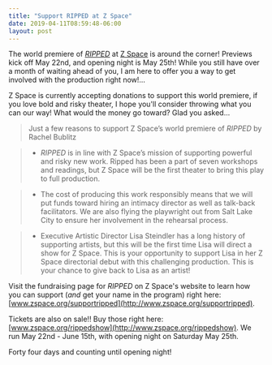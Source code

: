 ```yaml
---
title: "Support RIPPED at Z Space"
date: 2019-04-11T08:59:48-06:00
layout: post
---
```


The world premiere of [*RIPPED*](https://newplayexchange.org/plays/70552/ripped) at [Z Space](http://www.zspace.org/) is around the corner! Previews kick off May 22nd, and opening night is May 25th! While you still have over a month of waiting ahead of you, I am here to offer you a way to get involved with the production right now!...

Z Space is currently accepting donations to support this world premiere, if you love bold and risky theater, I hope you'll consider throwing what you can our way! What would the money go toward? Glad you asked...

>Just a few reasons to support Z Space’s world premiere of *RIPPED* by Rachel Bublitz  

>* *RIPPED* is in line with Z Space’s mission of supporting powerful and risky new work. Ripped has been a part of seven workshops and readings, but Z Space will be the first theater to bring this play to full production.

>* The cost of producing this work responsibly means that we will put funds toward hiring an intimacy director as well as talk-back facilitators. We are also flying the playwright out from Salt Lake City to ensure her involvement in the rehearsal process.

 >* Executive Artistic Director Lisa Steindler has a long history of supporting artists, but this will be the first time Lisa will direct a show for Z Space. This is your opportunity to support Lisa in her Z Space directorial debut with this challenging production. This is your chance to give back to Lisa as an artist!

Visit the fundraising page for *RIPPED* on Z Space's website to learn how you can support (*and* get your name in the program) right here: [www.zspace.org/supportripped](http://www.zspace.org/supportripped).

Tickets are also on sale!! Buy those right here: [www.zspace.org/rippedshow](http://www.zspace.org/rippedshow). We run May 22nd - June 15th, with opening night on Saturday May 25th.

Forty four days and counting until opening night!
